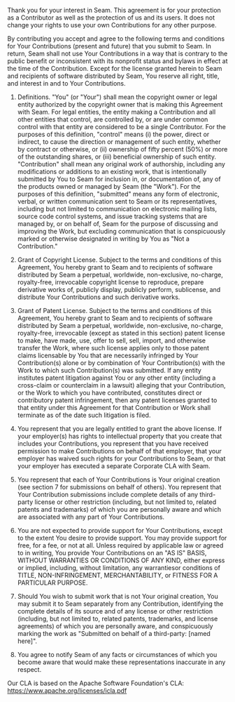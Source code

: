 Thank you for your interest in Seam. This agreement is for your protection
as a Contributor as well as the protection of us and its users. It does not
change your rights to use your own Contributions for any other purpose.

By contributing you accept and agree to the following terms and conditions
for Your Contributions (present and future) that you submit to Seam. In return,
Seam shall not use Your Contributions in a way that is contrary to the public
benefit or inconsistent with its nonprofit status and bylaws in effect at the
time of the Contribution. Except for the license granted herein to Seam and
recipients of software distributed by Seam, You reserve all right, title, and
interest in and to Your Contributions.

1. Definitions. "You" (or "Your") shall mean the copyright owner or legal
entity authorized by the copyright owner that is making this Agreement
with Seam. For legal entities, the entity making a Contribution and all
other entities that control, are controlled by, or are under common control
with that entity are considered to be a single Contributor. For the purposes
of this definition, "control" means (i) the power, direct or indirect, to cause
the direction or management of such entity, whether by contract or otherwise,
or (ii) ownership of fifty percent (50%) or more of the outstanding shares, or
(iii) beneficial ownership of such entity. "Contribution" shall mean any
original work of authorship, including any modifications or additions to an
existing work, that is intentionally submitted by You to Seam for inclusion in,
or documentation of, any of the products owned or managed by Seam (the "Work").
For the purposes of this definition, "submitted" means any form of electronic,
verbal, or written communication sent to Seam or its representatives, including
but not limited to communication on electronic mailing lists, source code control
systems, and issue tracking systems that are managed by, or on behalf of, Seam for
the purpose of discussing and improving the Work, but excluding communication that
is conspicuously marked or otherwise designated in writing by You as "Not a
Contribution."

2. Grant of Copyright License. Subject to the terms and conditions of this
Agreement, You hereby grant to Seam and to recipients of software distributed
by Seam a perpetual, worldwide, non-exclusive, no-charge, royalty-free,
irrevocable copyright license to reproduce, prepare derivative works of, publicly
display, publicly perform, sublicense, and distribute Your Contributions and such
derivative works.

3. Grant of Patent License. Subject to the terms and conditions of this Agreement,
You hereby grant to Seam and to recipients of software distributed by Seam a
perpetual, worldwide, non-exclusive, no-charge, royalty-free, irrevocable (except
as stated in this section) patent license to make, have made, use, offer to sell,
sell, import, and otherwise transfer the Work, where such license applies only to
those patent claims licensable by You that are necessarily infringed by Your
Contribution(s) alone or by combination of Your Contribution(s) with the Work to
which such Contribution(s) was submitted. If any entity institutes patent litigation
against You or any other entity (including a cross-claim or counterclaim in a lawsuit)
alleging that your Contribution, or the Work to which you have contributed,
constitutes direct or contributory patent infringement, then any patent licenses
granted to that entity under this Agreement for that Contribution or Work shall
terminate as of the date such litigation is filed.

4. You represent that you are legally entitled to grant the above license. If your
employer(s) has rights to intellectual property that you create that includes your
Contributions, you represent that you have received permission to make Contributions
on behalf of that employer, that your employer has waived such rights for your
Contributions to Seam, or that your employer has executed a separate Corporate
CLA with Seam.

5. You represent that each of Your Contributions is Your original creation (see
section 7 for submissions on behalf of others). You represent that Your Contribution
submissions include complete details of any third-party license or other restriction
(including, but not limited to, related patents and trademarks) of which you are
personally aware and which are associated with any part of Your Contributions.

6. You are not expected to provide support for Your Contributions, except to the
extent You desire to provide support. You may provide support for free, for a fee,
or not at all. Unless required by applicable law or agreed to in writing, You provide
Your Contributions on an "AS IS" BASIS, WITHOUT WARRANTIES OR CONDITIONS OF ANY KIND,
either express or implied, including, without limitation, any warrantiesor conditions
of TITLE, NON-INFRINGEMENT, MERCHANTABILITY, or FITNESS FOR A PARTICULAR PURPOSE.

7. Should You wish to submit work that is not Your original creation, You may submit
it to Seam separately from any Contribution, identifying the complete details of its
source and of any license or other restriction (including, but not limited to, related
patents, trademarks, and license agreements) of which you are personally aware, and
conspicuously marking the work as "Submitted on behalf of a third-party: [named here]".

8. You agree to notify Seam of any facts or circumstances of which you become aware
that would make these representations inaccurate in any respect.

Our CLA is based on the Apache Software Foundation's CLA: https://www.apache.org/licenses/icla.pdf
